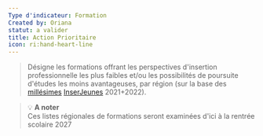 ```yaml
---
Type d'indicateur: Formation
Created by: Oriana
statut: a valider
title: Action Prioritaire
icon: ri:hand-heart-line
---
```


> Désigne les formations offrant les perspectives d'insertion professionnelle les plus faibles et/ou les possibilités de poursuite d'études les moins avantageuses, par région (sur la base des [millésimes](millesime) [InserJeunes](inserjeunes) 2021+2022).

> 💡 **A noter**  
> Ces listes régionales de formations seront examinées d'ici à la rentrée scolaire 2027
